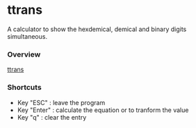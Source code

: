 # ttrans
  A calculator to show the hexdemical, demical and binary digits simultaneous.
### Overview
  [ttrans](http://i.imgur.com/19g7kLY.png)

### Shortcuts
  * Key "ESC" :  leave the program
  * Key "Enter" :  calculate the equation or to tranform the value
  * Key "q" : clear the entry

